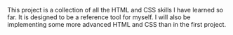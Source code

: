 This project is a collection of all the HTML and CSS skills I have learned so far. It is designed to be a reference tool for myself. I will also be implementing some more advanced HTML and CSS than in the first project.